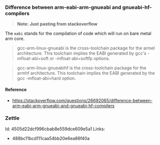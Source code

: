 ### Difference between arm-eabi-arm-gnueabi and gnueabi-hf-compilers

> **Note: Just pasting from stackoverflow**

The `eabi` stands for the compilation of code which will run on bare metal arm core.

> gcc-arm-linux-gnueabi is the cross-toolchain package for the armel architecture. This toolchain implies the EABI generated by gcc's -mfloat-abi=soft or -mfloat-abi=softfp options.

> gcc-arm-linux-gnueabihf is the cross-toolchain package for the armhf architecture. This toolchain implies the EABI generated by the gcc -mfloat-abi=hard option.

#### Reference

- https://stackoverflow.com/questions/26692065/difference-between-arm-eabi-arm-gnueabi-and-gnueabi-hf-compilers

### Zettle

Id: 4505d22dcf996cbab8e559dce609e5a1
Links:
- 488bc11bcd111caa54bb20e6ea86f40a
